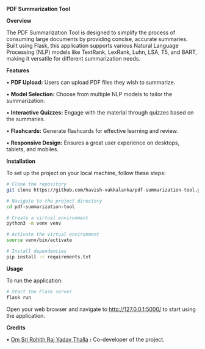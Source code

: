 **PDF Summarization Tool**

**Overview**

The PDF Summarization Tool is designed to simplify the process of consuming large documents by providing concise, accurate summaries. Built using Flask, this application supports various Natural Language Processing (NLP) models like TextRank, LexRank, Luhn, LSA, T5, and BART, making it versatile for different summarization needs.

**Features**

•	**PDF Upload:** Users can upload PDF files they wish to summarize.

•	**Model Selection:** Choose from multiple NLP models to tailor the summarization.

•	**Interactive Quizzes:** Engage with the material through quizzes based on the summaries.

•	**Flashcards:** Generate flashcards for effective learning and review.

•	**Responsive Design:** Ensures a great user experience on desktops, tablets, and mobiles.

**Installation**

To set up the project on your local machine, follow these steps:

```bash
# Clone the repository
git clone https://github.com/havish-vakkalanka/pdf-summarization-tool.git

# Navigate to the project directory
cd pdf-summarization-tool

# Create a virtual environment
python3 -m venv venv

# Activate the virtual environment
source venv/bin/activate

# Install dependencies
pip install -r requirements.txt
```

**Usage**

To run the application:

```bash
# Start the Flask server
flask run
```

Open your web browser and navigate to http://127.0.0.1:5000/ to start using the application.

**Credits**

•	[Om Sri Rohith Raj Yadav Thalla](https://github.com/rohithrajthalla) **:** Co-developer of the project.